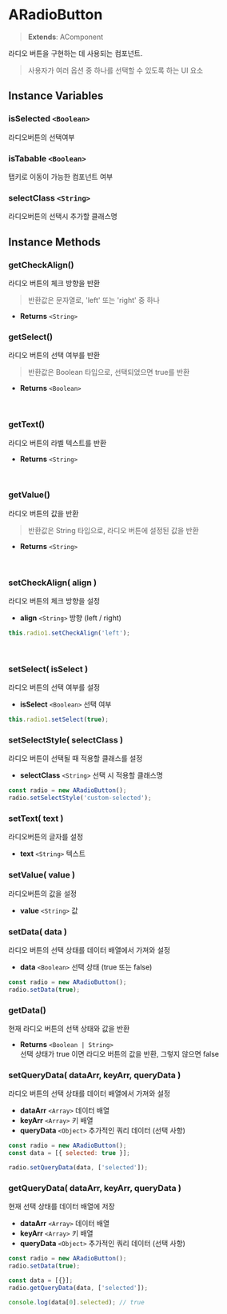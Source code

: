 # ARadioButton

> **Extends**: AComponent

라디오 버튼을 구현하는 데 사용되는 컴포넌트.

> 사용자가 여러 옵션 중 하나를 선택할 수 있도록 하는 UI 요소



## Instance Variables

### isSelected `<Boolean>`

라디오버튼의 선택여부


### isTabable `<Boolean>`

탭키로 이동이 가능한 컴포넌트 여부



### selectClass `<String>`

라디오버튼의 선택시 추가할 클래스명


## Instance Methods

### getCheckAlign()

라디오 버튼의 체크 방향을 반환

> 반환값은 문자열로, 'left' 또는 'right' 중 하나

- **Returns** `<String>`


### getSelect()

라디오 버튼의 선택 여부를 반환

> 반환값은 Boolean 타입으로, 선택되었으면 true를 반환

- **Returns** `<Boolean>`

<br/>

### getText()

라디오 버튼의 라벨 텍스트를 반환

- **Returns** `<String>`

<br/>

### getValue()

라디오 버튼의 값을 반환
> 반환값은 String 타입으로, 라디오 버튼에 설정된 값을 반환

* **Returns** `<String>`

<br/>

### setCheckAlign( align )

라디오 버튼의 체크 방향을 설정

- **align** `<String>` 방향 (left / right)

```js
this.radio1.setCheckAlign('left');
```

<br/>

### setSelect( isSelect )

라디오 버튼의 선택 여부를 설정

- **isSelect** `<Boolean>` 선택 여부

```js
this.radio1.setSelect(true);
```


### setSelectStyle( selectClass ) 

라디오 버튼이 선택될 때 적용할 클래스를 설정

- **selectClass** `<String>` 선택 시 적용할 클래스명 

```js 
const radio = new ARadioButton(); 
radio.setSelectStyle('custom-selected');
```



### setText( text )

라디오버튼의 글자를 설정

- **text** `<String>` 텍스트


### setValue( value )

라디오버튼의 값을 설정

- **value** `<String>` 값


### setData( data )

라디오 버튼의 선택 상태를 데이터 배열에서 가져와 설정

-   **data** `<Boolean>` 선택 상태 (true 또는 false)

```js
const radio = new ARadioButton();
radio.setData(true);
```

### getData()

현재 라디오 버튼의 선택 상태와 값을 반환

-   **Returns** `<Boolean | String>`  
선택 상태가 true 이면 라디오 버튼의 값을 반환, 그렇지 않으면 false



### setQueryData( dataArr, keyArr, queryData ) 

라디오 버튼의 선택 상태를 데이터 배열에서 가져와 설정 

- **dataArr** `<Array>` 데이터 배열 
- **keyArr** `<Array>` 키 배열 
- **queryData** `<Object>` 추가적인 쿼리 데이터 (선택 사항) 

```js 
const radio = new ARadioButton();
const data = [{ selected: true }]; 

radio.setQueryData(data, ['selected']);
```



### getQueryData( dataArr, keyArr, queryData ) 

현재 선택 상태를 데이터 배열에 저장

- **dataArr** `<Array>` 데이터 배열 
- **keyArr** `<Array>` 키 배열 
- **queryData** `<Object>` 추가적인 쿼리 데이터 (선택 사항) 

```js
const radio = new ARadioButton(); 
radio.setData(true); 

const data = [{}]; 
radio.getQueryData(data, ['selected']); 

console.log(data[0].selected); // true
```